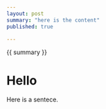 ```yaml
---
layout: post
summary: "here is the content"
published: true

---
```

{{ summary }}

# Hello

Here is a sentece.

